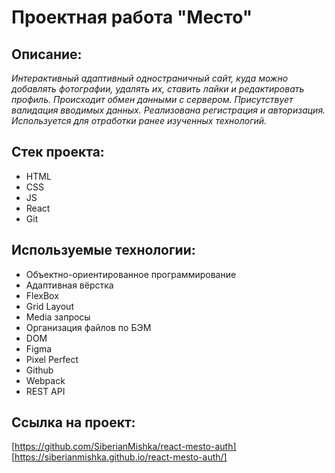 # Проектная работа "Место"

## Описание:
_Интерактивный адаптивный одностраничный сайт, куда можно добавлять фотографии, удалять их, ставить лайки и редактировать профиль. Происходит обмен данными с сервером. Присутствует валидация вводимых данных. Реализована регистрация и авторизация. Используется для отработки ранее изученных технологий._

## Стек проекта:
* HTML
* CSS
* JS
* React
* Git

## Используемые технологии:
* Объектно-ориентированное программирование
* Адаптивная вёрстка
* FlexBox
* Grid Layout
* Media запросы
* Организация файлов по БЭМ
* DOM
* Figma
* Pixel Perfect
* Github
* Webpack
* REST API

## Ссылка на проект:
[https://github.com/SiberianMishka/react-mesto-auth]
[https://siberianmishka.github.io/react-mesto-auth/]
